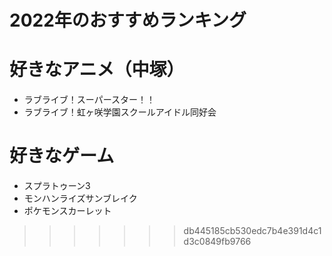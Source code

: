 # 2022年のおすすめランキング


# 好きなアニメ（中塚）
- ラブライブ！スーパースター！！
- ラブライブ！虹ヶ咲学園スクールアイドル同好会

# 好きなゲーム
- スプラトゥーン3
- モンハンライズサンブレイク
- ポケモンスカーレット

>>>>>>> db445185cb530edc7b4e391d4c1d3c0849fb9766
